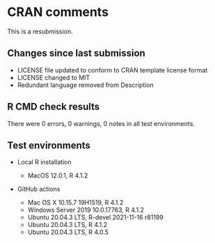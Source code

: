# CRAN comments

This is a resubmission.

## Changes since last submission

* LICENSE file updated to conform to CRAN template license format
* LICENSE changed to MIT
* Redundant language removed from Description

## R CMD check results

There were 0 errors, 0 warnings, 0 notes in all test environments.

## Test environments

* Local R installation
    * MacOS 12.0.1, R 4.1.2

* GitHub actions
    * Mac OS X 10.15.7 19H1519, R 4.1.2
    * Windows Server 2019 10.0.17763, R 4.1.2
    * Ubuntu 20.04.3 LTS, R-devel 2021-11-16 r81199
    * Ubuntu 20.04.3 LTS, R 4.1.2
    * Ubuntu 20.04.3 LTS, R 4.0.5
